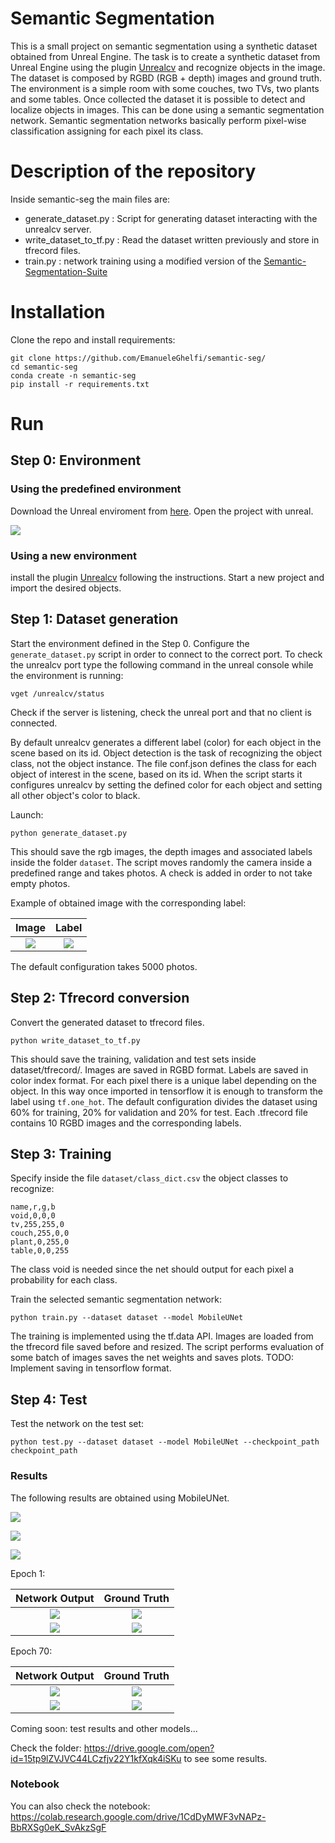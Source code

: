 # Semantic Segmentation

This is a small project on semantic segmentation using a synthetic dataset obtained from Unreal Engine.
The task is to create a synthetic dataset from Unreal Engine using the plugin [Unrealcv](https://unrealcv.org) and recognize objects in the image.
The dataset is composed by RGBD (RGB + depth) images and ground truth. The environment is a simple room with some couches, two TVs, two plants and some tables.
Once collected the dataset it is possible to detect and localize objects in images.
This can be done using a semantic segmentation network. Semantic segmentation networks basically perform pixel-wise classification assigning for each pixel its class.

# Description of the repository
Inside semantic-seg the main files are:
- generate_dataset.py : Script for generating dataset interacting with the unrealcv server.
- write_dataset_to_tf.py : Read the dataset written previously and store in tfrecord files.
- train.py : network training using a modified version of the [Semantic-Segmentation-Suite](https://github.com/GeorgeSeif/Semantic-Segmentation-Suite)

# Installation

Clone the repo and install requirements:
```
git clone https://github.com/EmanueleGhelfi/semantic-seg/
cd semantic-seg
conda create -n semantic-seg
pip install -r requirements.txt
```

# Run

## Step 0: Environment

### Using the predefined environment
Download the Unreal enviroment from [here](https://drive.google.com/open?id=1stYziULUXthkDaK0Bi0A6474u_hc_Lip).
Open the project with unreal.

![](images/home.gif)

### Using a new environment
install the plugin [Unrealcv](https://unrealcv.org) following the instructions. Start a new project and import the desired objects.

## Step 1: Dataset generation
Start the environment defined in the Step 0. Configure the `generate_dataset.py` script in order to connect to the correct port. To check the unrealcv port type the following command in the unreal console while the environment is running:
```
vget /unrealcv/status
```
Check if the server is listening, check the unreal port and that no client is connected.

By default unrealcv generates a different label (color) for each object in the scene based on its id. Object detection is the task of recognizing the object class, not the object instance. The file conf.json defines the class for each object of interest in the scene, based on its id. When the script starts it configures unrealcv by setting the defined color for each object and setting all other object's color to black.

Launch:
```
python generate_dataset.py
```
This should save the rgb images, the depth images and associated labels inside the folder `dataset`. The script moves randomly the camera inside a predefined range and takes photos. A check is added in order to not take empty photos.

Example of obtained image with the corresponding label:

| Image             |  Label |
:-------------------------:|:-------------------------:
![](images/image2_rgb.png)  |  ![](images/image2_label.png)

The default configuration takes 5000 photos.

## Step 2: Tfrecord conversion

Convert the generated dataset to tfrecord files.
```
python write_dataset_to_tf.py
```
This should save the training, validation and test sets inside dataset/tfrecord/. Images are saved in RGBD format. Labels are saved in color index format. For each pixel there is a unique label depending on the object. In this way once imported in tensorflow it is enough to transform the label using `tf.one_hot`. The default configuration divides the dataset using 60% for training, 20% for validation and 20% for test. Each .tfrecord file contains 10 RGBD images and the corresponding labels.

## Step 3: Training

Specify inside the file `dataset/class_dict.csv` the object classes to recognize:
```
name,r,g,b
void,0,0,0
tv,255,255,0
couch,255,0,0
plant,0,255,0
table,0,0,255
```

The class void is needed since the net should output for each pixel a probability for each class.

Train the selected semantic segmentation network:
```
python train.py --dataset dataset --model MobileUNet
```
The training is implemented using the tf.data API. Images are loaded from the tfrecord file saved before and resized.
The script performs evaluation of some batch of images saves the net weights and saves plots. TODO: Implement saving in tensorflow format. 

## Step 4: Test
Test the network on the test set:
```
python test.py --dataset dataset --model MobileUNet --checkpoint_path checkpoint_path
```


### Results

The following results are obtained using MobileUNet. 

![](loss_vs_epochs.png)

![](accuracy_vs_epochs.png)

![](iou_vs_epochs.png)

Epoch 1:

| Network Output             |  Ground Truth |
:-------------------------:|:-------------------------:
![](images/image3_pred_it0.png)  |  ![](images/image3_gt_it0.png)
![](images/image10_pred_it0.png)  |  ![](images/image10_gt_it0.png)

Epoch 70:

| Network Output             |  Ground Truth |
:-------------------------:|:-------------------------:
![](images/image3_pred.png)  |  ![](images/image3_gt.png)
![](images/image10_pred.png)  |  ![](images/image10_gt.png)

Coming soon: test results and other models...

Check the folder: https://drive.google.com/open?id=15tp9lZVJVC44LCzfjv22Y1kfXqk4iSKu to see some results.

### Notebook

You can also check the notebook: https://colab.research.google.com/drive/1CdDyMWF3vNAPz-BbRXSg0eK_SvAkzSgF

